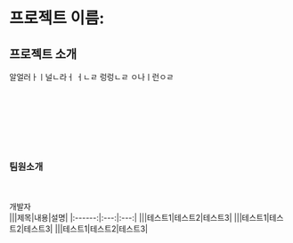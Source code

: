 # 프로젝트 이름: 
## 프로젝트 소개
알얼러ㅏㅣ널ㄴ라ㅓ ㅓㄴㄹ  렁렁ㄴㄹ ㅇ나ㅣ런ㅇㄹ




<br/><br/><br/><br/><br/><br/>


### 팀원소개
<br/><br/>
개발자
<br/>
|||제목|내용|설명|
|:------:|:---:|:---:|
|||테스트1|테스트2|테스트3|
|||테스트1|테스트2|테스트3|
|||테스트1|테스트2|테스트3|

<br/><br/><br/><br/><br/><br/>
